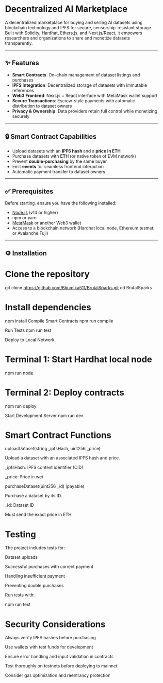 # Decentralized AI Marketplace

A decentralized marketplace for buying and selling AI datasets using blockchain technology and IPFS for secure, censorship-resistant storage. Built with Solidity, Hardhat, Ethers.js, and Next.js/React, it empowers researchers and organizations to share and monetize datasets transparently.

---

## ✨ Features

- **Smart Contracts**: On-chain management of dataset listings and purchases  
- **IPFS Integration**: Decentralized storage of datasets with immutable references  
- **Web3 Frontend**: Next.js + React interface with MetaMask wallet support  
- **Secure Transactions**: Escrow-style payments with automatic distribution to dataset owners  
- **Privacy & Ownership**: Data providers retain full control while monetizing securely  

---

## 🔒 Smart Contract Capabilities

- Upload datasets with an **IPFS hash** and a **price in ETH**  
- Purchase datasets with **ETH** (or native token of EVM network)  
- Prevent **double-purchasing** by the same buyer  
- Emit **events** for seamless frontend interaction  
- Automatic payment transfer to dataset owners  

---

## ✅ Prerequisites

Before starting, ensure you have the following installed:

- [Node.js](https://nodejs.org/) (v14 or higher)  
- npm or yarn  
- [MetaMask](https://metamask.io/) or another Web3 wallet  
- Access to a blockchain network (Hardhat local node, Ethereum testnet, or Avalanche Fuji)  

---

## ⚙️ Installation
# Clone the repository
git clone https://github.com/Bhumika611/BrutalSparks.git
cd BrutalSparks

# Install dependencies
npm install
Compile Smart Contracts
npm run compile

Run Tests
npm run test

Deploy to Local Network
# Terminal 1: Start Hardhat local node
npm run node

# Terminal 2: Deploy contracts
npm run deploy

Start Development Server
npm run dev

# Smart Contract Functions
uploadDataset(string _ipfsHash, uint256 _price)

Upload a dataset with an associated IPFS hash and price.

_ipfsHash: IPFS content identifier (CID)

_price: Price in wei

purchaseDataset(uint256 _id) (payable)

Purchase a dataset by its ID.

_id: Dataset ID

Must send the exact price in ETH

# Testing

The project includes tests for:

Dataset uploads

Successful purchases with correct payment

Handling insufficient payment

Preventing double purchases

Run tests with:

npm run test

# Security Considerations

Always verify IPFS hashes before purchasing

Use wallets with test funds for development

Ensure error handling and input validation in contracts

Test thoroughly on testnets before deploying to mainnet

Consider gas optimization and reentrancy protection
